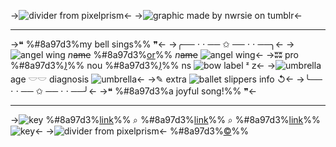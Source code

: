 ->![divider from pixelprism](https://file.garden/ZRa40spOlUzNliEM/graphics/dividers/filtered/silverbell%20cookie%20dotted%20border%20top.png)<-
->![graphic made by nwrsie on tumblr](https://file.garden/ZRa40spOlUzNliEM/graphics/pngs/templates/cookie%20run/silverbell%20cookie/silverbell%20cookie%20graphic%20png%203-4%20gif.gif)<-
***
->❝ %#8a97d3%my bell sings%% ❞<-
->╭── ⋅ ⋅ ── ✩ ── ⋅ ⋅ ──╮<-
->![angel wing](https://file.garden/ZRa40spOlUzNliEM/graphics/pixels/angel/IMG_0662.gif) *n*~~ame~~ %#8a97d3%[or](https://rentry.org/cybertemplates-silverbell)%% *n*~~ame~~ ![angel wing](https://file.garden/ZRa40spOlUzNliEM/graphics/pixels/angel/IMG_0671.gif)<-
->ʬʬ pro %#8a97d3%*[)](https://rentry.org/cybertemplates-silverbell)*%% nou %#8a97d3%*[)](https://rentry.org/cybertemplates-silverbell)*%% ns ![bow](https://file.garden/ZRa40spOlUzNliEM/graphics/pixels/angel/IMG_0663.gif) label ᶻ 𝗓<-
->![umbrella](https://file.garden/ZRa40spOlUzNliEM/graphics/pixels/angel/IMG_0667.gif) age 𓎟𓎟 diagnosis ![umbrella](https://file.garden/ZRa40spOlUzNliEM/graphics/pixels/angel/IMG_0667.gif)<-
->✎ extra ![ballet slippers](https://file.garden/ZRa40spOlUzNliEM/graphics/pixels/angel/IMG_0670.gif) info ↺<-
->╰── ⋅ ⋅ ── ✩ ── ⋅ ⋅ ──╯<-
->❝ %#8a97d3%a joyful song!%% ❞<-
***
->![key](https://file.garden/ZRa40spOlUzNliEM/graphics/pixels/angel/IMG_0664.gif) %#8a97d3%[link](https://rentry.org/cybertemplates-silverbell)%% ⌕ %#8a97d3%[link](https://rentry.org/cybertemplates-silverbell)%% ⌕ %#8a97d3%[link](https://rentry.org/cybertemplates-silverbell)%% ![key](https://file.garden/ZRa40spOlUzNliEM/graphics/pixels/angel/IMG_0664.gif)<-
->![divider from pixelprism](https://file.garden/ZRa40spOlUzNliEM/graphics/dividers/filtered/silverbell%20cookie%20dotted%20border%20bottom.png)<-
%#8a97d3%[©](https://www.tumblr.com/nwrsie)%%